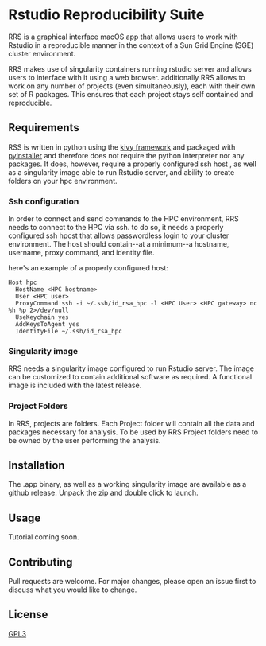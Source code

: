 # Rstudio Reproducibility Suite

RRS is a graphical interface macOS app that allows users to work with Rstudio in a reproducible manner in the context of a Sun Grid Engine (SGE) cluster environment. 

RRS makes use of singularity containers running rstudio server and allows users to interface with it using a web browser. additionally RRS allows to work on any number of projects (even simultaneously), each with their own set of R packages. This ensures that each project stays self contained and reproducible.

## Requirements
RSS is written in python using the [kivy framework](https://kivy.org/#home) and packaged with [pyinstaller](https://pypi.org/project/PyInstaller/) and therefore does not require the python interpreter nor any packages.
It does, however, require a properly configured ssh host , as well as a singularity image able to run Rstudio server, and ability to create folders on your hpc environment.

### Ssh configuration
In order to connect and send commands to the HPC environment, RRS needs to connect to the HPC via ssh. to do so, it needs a properly configured ssh hpcst that allows passwordless login to your cluster environment. The host should contain--at a minimum--a hostname, username, proxy command, and identity file.

here's an example of a properly configured host:
```
Host hpc
  HostName <HPC hostname>
  User <HPC user>
  ProxyCommand ssh -i ~/.ssh/id_rsa_hpc -l <HPC User> <HPC gateway> nc %h %p 2>/dev/null
  UseKeychain yes
  AddKeysToAgent yes
  IdentityFile ~/.ssh/id_rsa_hpc
```

### Singularity image 

RRS needs a singularity image configured to run Rstudio server. The image can be customized to contain additional software as required. A functional image is included with the latest release.

### Project Folders

In RRS, projects are folders. Each Project folder will contain all the data and packages necessary for analysis. To be used by RRS Project folders need to be owned by the user performing the analysis.

## Installation
The .app binary, as well as a working singularity image are available as a github release. Unpack the zip and double click to launch.

## Usage
Tutorial coming soon. 


## Contributing
Pull requests are welcome. For major changes, please open an issue first to discuss what you would like to change.

## License
[GPL3](https://choosealicense.com/licenses/gpl-3.0/)

